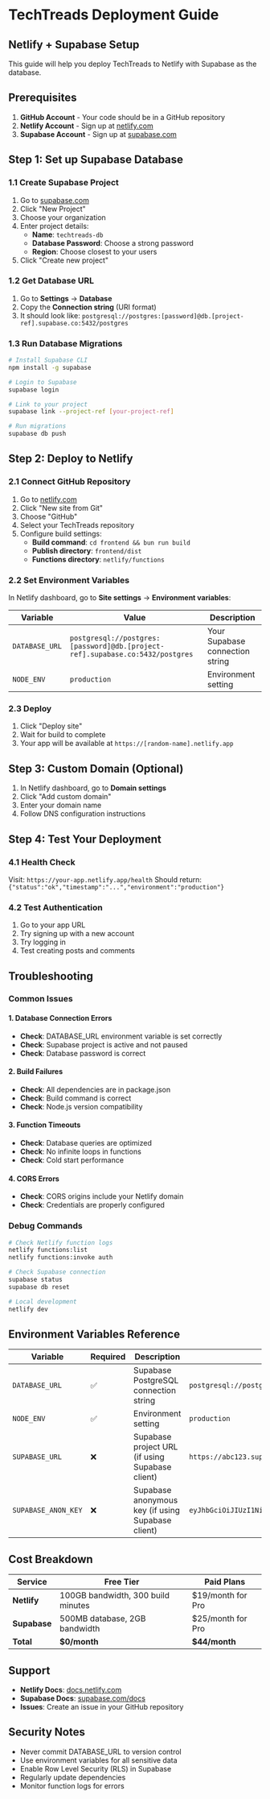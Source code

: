 # TechTreads Deployment Guide

## Netlify + Supabase Setup

This guide will help you deploy TechTreads to Netlify with Supabase as the database.

## Prerequisites

1. **GitHub Account** - Your code should be in a GitHub repository
2. **Netlify Account** - Sign up at [netlify.com](https://netlify.com)
3. **Supabase Account** - Sign up at [supabase.com](https://supabase.com)

## Step 1: Set up Supabase Database

### 1.1 Create Supabase Project

1. Go to [supabase.com](https://supabase.com)
2. Click "New Project"
3. Choose your organization
4. Enter project details:
   - **Name**: `techtreads-db`
   - **Database Password**: Choose a strong password
   - **Region**: Choose closest to your users
5. Click "Create new project"

### 1.2 Get Database URL

1. Go to **Settings** → **Database**
2. Copy the **Connection string** (URI format)
3. It should look like: `postgresql://postgres:[password]@db.[project-ref].supabase.co:5432/postgres`

### 1.3 Run Database Migrations

```bash
# Install Supabase CLI
npm install -g supabase

# Login to Supabase
supabase login

# Link to your project
supabase link --project-ref [your-project-ref]

# Run migrations
supabase db push
```

## Step 2: Deploy to Netlify

### 2.1 Connect GitHub Repository

1. Go to [netlify.com](https://netlify.com)
2. Click "New site from Git"
3. Choose "GitHub"
4. Select your TechTreads repository
5. Configure build settings:
   - **Build command**: `cd frontend && bun run build`
   - **Publish directory**: `frontend/dist`
   - **Functions directory**: `netlify/functions`

### 2.2 Set Environment Variables

In Netlify dashboard, go to **Site settings** → **Environment variables**:

| Variable       | Value                                                                         | Description                     |
| -------------- | ----------------------------------------------------------------------------- | ------------------------------- |
| `DATABASE_URL` | `postgresql://postgres:[password]@db.[project-ref].supabase.co:5432/postgres` | Your Supabase connection string |
| `NODE_ENV`     | `production`                                                                  | Environment setting             |

### 2.3 Deploy

1. Click "Deploy site"
2. Wait for build to complete
3. Your app will be available at `https://[random-name].netlify.app`

## Step 3: Custom Domain (Optional)

1. In Netlify dashboard, go to **Domain settings**
2. Click "Add custom domain"
3. Enter your domain name
4. Follow DNS configuration instructions

## Step 4: Test Your Deployment

### 4.1 Health Check

Visit: `https://your-app.netlify.app/health`
Should return: `{"status":"ok","timestamp":"...","environment":"production"}`

### 4.2 Test Authentication

1. Go to your app URL
2. Try signing up with a new account
3. Try logging in
4. Test creating posts and comments

## Troubleshooting

### Common Issues

#### 1. Database Connection Errors

- **Check**: DATABASE_URL environment variable is set correctly
- **Check**: Supabase project is active and not paused
- **Check**: Database password is correct

#### 2. Build Failures

- **Check**: All dependencies are in package.json
- **Check**: Build command is correct
- **Check**: Node.js version compatibility

#### 3. Function Timeouts

- **Check**: Database queries are optimized
- **Check**: No infinite loops in functions
- **Check**: Cold start performance

#### 4. CORS Errors

- **Check**: CORS origins include your Netlify domain
- **Check**: Credentials are properly configured

### Debug Commands

```bash
# Check Netlify function logs
netlify functions:list
netlify functions:invoke auth

# Check Supabase connection
supabase status
supabase db reset

# Local development
netlify dev
```

## Environment Variables Reference

| Variable            | Required | Description                                       | Example                                                              |
| ------------------- | -------- | ------------------------------------------------- | -------------------------------------------------------------------- |
| `DATABASE_URL`      | ✅       | Supabase PostgreSQL connection string             | `postgresql://postgres:password@db.abc123.supabase.co:5432/postgres` |
| `NODE_ENV`          | ✅       | Environment setting                               | `production`                                                         |
| `SUPABASE_URL`      | ❌       | Supabase project URL (if using Supabase client)   | `https://abc123.supabase.co`                                         |
| `SUPABASE_ANON_KEY` | ❌       | Supabase anonymous key (if using Supabase client) | `eyJhbGciOiJIUzI1NiIsInR5cCI6IkpXVCJ9...`                            |

## Cost Breakdown

| Service      | Free Tier                          | Paid Plans        |
| ------------ | ---------------------------------- | ----------------- |
| **Netlify**  | 100GB bandwidth, 300 build minutes | $19/month for Pro |
| **Supabase** | 500MB database, 2GB bandwidth      | $25/month for Pro |
| **Total**    | **$0/month**                       | **$44/month**     |

## Support

- **Netlify Docs**: [docs.netlify.com](https://docs.netlify.com)
- **Supabase Docs**: [supabase.com/docs](https://supabase.com/docs)
- **Issues**: Create an issue in your GitHub repository

## Security Notes

- Never commit DATABASE_URL to version control
- Use environment variables for all sensitive data
- Enable Row Level Security (RLS) in Supabase
- Regularly update dependencies
- Monitor function logs for errors
